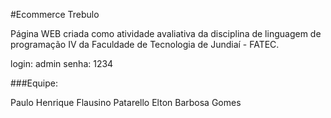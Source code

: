 #Ecommerce Trebulo

Página WEB criada como atividade avaliativa da disciplina de linguagem de programação IV da Faculdade de Tecnologia de Jundiaí - FATEC.

login: admin
senha: 1234

###Equipe:

Paulo Henrique Flausino Patarello
Elton Barbosa Gomes
